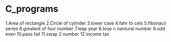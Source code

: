 # C_programs
1.Area of rectangle
2.Circle of cylinder
3.lower case
4.fahr to cels
5.fibonacii series
6.greatest of four number
7.leap year
8.loop n nantural number
9.odd even
10.pass fail
11.swap 2 number
12.income tax

